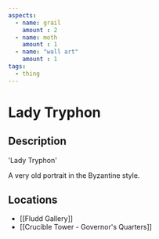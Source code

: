 ```yaml
---
aspects: 
  - name: grail
    amount : 2
  - name: moth
    amount : 1
  - name: "wall art"
    amount : 1
tags:
  - thing
---
```


# Lady Tryphon

## Description
'Lady Tryphon'

A very old portrait in the Byzantine style.
## Locations
- [[Fludd Gallery]]
- [[Crucible Tower - Governor's Quarters]]